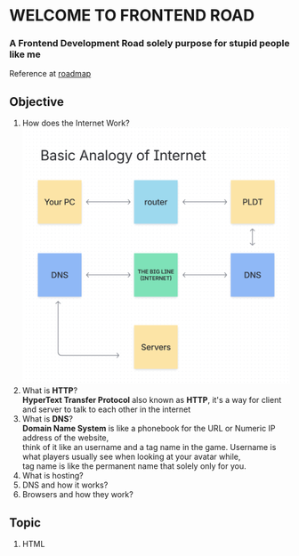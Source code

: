 # WELCOME TO FRONTEND ROAD
### A Frontend Development Road solely purpose for stupid people like me

Reference at [roadmap](https://roadmap.sh/frontend)

## Objective
1. How does the Internet Work?
![Basic Analogy of Internet](imgs/Analogy-of-Internet.png)
2. What is **HTTP**? <br>
**HyperText Transfer Protocol** also known as **HTTP**, it's a way for client and server to talk to each other in the internet
3. What is **DNS**? <br>
**Domain Name System** is like a phonebook for the URL or Numeric IP address of the website, <br>
think of it like an username and a tag name in the game. Username is what players usually see when looking at your avatar while, <br>
tag name is like the permanent name that solely only for you. 
4. What is hosting?
5. DNS and how it works?
6. Browsers and how they work?

## Topic
1. HTML

